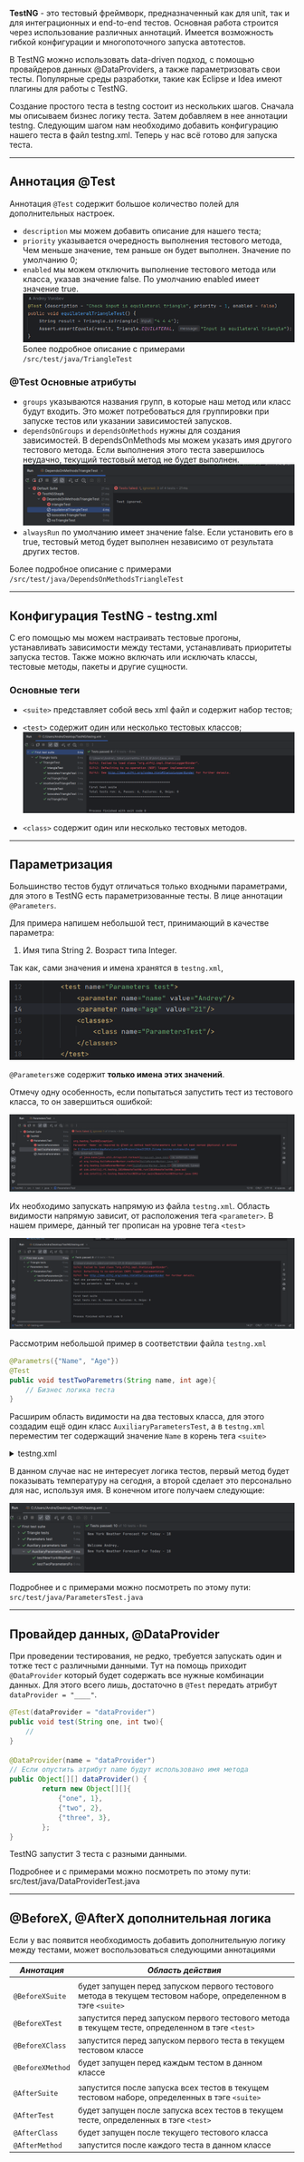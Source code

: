 **TestNG** - это тестовый фреймворк, предназначенный как для unit, так и для интеграционных и end-to-end тестов. 
Основная работа строится через использование различных аннотаций. Имеется возможность гибкой конфигурации и многопоточного запуска автотестов.

В TestNG можно использовать data-driven подход, с помощью провайдеров данных @DataProviders, а также 
параметризовать свои тесты. Популярные среды разработки, такие как Eclipse и Idea имеют плагины для работы с TestNG.

Создание простого теста в testng состоит из нескольких шагов. Сначала мы описываем бизнес логику теста. 
Затем добавляем в нее аннотации testng. Следующим шагом нам необходимо добавить конфигурацию нашего теста в файл testng.xml. Теперь у нас всё готово для запуска теста.

---
## Аннотация @Test

Аннотация `@Test` содержит большое количество полей для дополнительных настроек.

- `description` мы можем добавить описание для нашего теста;
- `priority` указывается очередность выполнения тестового метода, Чем меньше значение, тем раньше он будет выполнен. 
Значение по умолчанию 0;
- `enabled` мы можем отключить выполнение тестового метода или класса, указав значение false. По умолчанию enabled имеет значение true.
![img.png](src/main/resources/0img.png)
Более подробное описание с примерами `/src/test/java/TriangleTest` 

### @Test Основные атрибуты 

- `groups` указываются названия групп, в которые наш метод или класс будут входить. 
Это может потребоваться для группировки при запуске тестов или указании зависимостей запусков.
- `dependsOnGroups` и `dependsOnMethods` нужны для создания зависимостей. В dependsOnMethods мы можем указать 
имя другого тестового метода. Если выполнения этого теста завершилось неудачно, текущий тестовый метод не будет 
выполнен.
![img.png](src/main/resources/1img.png)
- `alwaysRun` по умолчанию имеет значение false. Если установить его в true, тестовый метод будет выполнен 
независимо от результата других тестов.

Более подробное описание с примерами `/src/test/java/DependsOnMethodsTriangleTest`

---

## Конфигурация TestNG - testng.xml

С его помощью мы можем настраивать тестовые прогоны, устанавливать зависимости между тестами, устанавливать приоритеты 
запуска тестов. Также можно включать или исключать классы, тестовые методы, пакеты и другие сущности.

### Основные теги
- `<suite>` представляет собой весь xml файл и содержит набор тестов;
- `<test>` содержит один или несколько тестовых классов;
![img.png](src/main/resources/3img.png)

- `<class>` содержит один или несколько тестовых методов.

---

## Параметризация 

Большинство тестов будут отличаться только входными параметрами, для этого в TestNG есть 
параметризованные тесты. В лице аннотации `@Parameters`. 

Для примера напишем небольшой тест, принимающий в качестве параметра:
1. Имя типа String 2. Возраст типа Integer.

Так как, сами значения и имена хранятся в `testng.xml`,

![img.png](src/main/resources/4img.png)

`@Parameters`же содержит **только имена этих значений**.

Отмечу одну особенность, если попытаться запустить тест из тестового класса, то он 
завершиться ошибкой:

![5img.png](src%2Fmain%2Fresources%2F5img.png)

Их необходимо запускать напрямую из файла `testng.xml`. Область видимости напрямую зависит, от 
расположения тега `<parameter>`. В нашем примере, данный тег прописан на уровне тега 
`<test>`

![img.png](src/main/resources/6img.png)

Рассмотрим небольшой пример в соответствии файла `testng.xml`
```java
@Parametrs({"Name", "Age"})
@Test
public void testTwoParemetrs(String name, int age){
    // Бизнес логика теста
}
```

Расширим область видимости на два тестовых класса, для этого создадим ещё один класс
`AuxiliaryParametersTest`, а в `testng.xml` переместим тег содержащий значение `Name` в корень тега 
`<suite>`
<details>
    <summary>testng.xml</summary>

```
<?xml version="1.0" encoding="UTF-8"?>
<!DOCTYPE suite SYSTEM "http://testng.org/testng-1.0.dtd">
<suite name="First test suite">

    <parameter name="Name" value="Andrey"/>

    <test name="Triangle tests">
        <classes>
            <class name="TriangleTest"/>
            <!--В следствии добавления нового класса, будут запущены все тесты, в данном случае 6-->
            <class name="AnotherOneTriangleTest"/>
        </classes>
    </test>

    <test name="Parameters test">
        <parameter name="Age" value="21"/>
        <classes>
            <class name="ParametersTest"/>
        </classes>
    </test>

    <test name="Auxiliary parameters test">
        <parameter name="Temperature" value="18"/>
        <classes>
            <class name="AuxiliaryParametersTest"/>
        </classes>
    </test>
</suite>
```
</details>

В данном случае нас не интересует логика тестов, первый метод будет показывать температуру на сегодня, а второй 
сделает это персонально для нас, используя имя. В конечном итоге получаем следующие:

![7img.png](src%2Fmain%2Fresources%2F7img.png)

Подробнее и с примерами можно посмотреть по этому пути: `src/test/java/ParametersTest.java`

---
## Провайдер данных, @DataProvider

При проведении тестирования, не редко, требуется запускать один и тотже 
тест с различными данными. Тут на помощь приходит `@DataProvider` который 
будет содержать все нужные комбинации данных. Для этого всего лишь, достаточно 
в `@Test` передать атрибут `dataProvider = "____"`.
```java
@Test(dataProvider = "dataProvider")
public void test(String one, int two){
    //
}

@DataProvider(name = "dataProvider")
// Если опустить атрибут name будут использовано имя метода 
public Object[][] dataProvider() {
        return new Object[][]{
            {"one", 1},
            {"two", 2},
            {"three", 3},
        };
}
```
TestNG запустит 3 теста с разными данными.

Подробнее и с примерами можно посмотреть по этому пути: src/test/java/DataProviderTest.java

---
## @BeforeX, @AfterX дополнительная логика 
Если у вас появится необходимость добавить дополнительную логику
между тестами, может воспользоваться следующими аннотациями

| _Аннотация_      | _Область действия_                                                                                             |
|----------------|----------------------------------------------------------------------------------------------------------------|
|          |
| `@BeforeXSuite` | будет запущен перед запуском первого тестового метода в текущем тестовом наборе, определенном в тэге `<suite>` |
| `@BeforeXTest`  | запустится перед запуском первого тестового метода в текущем тесте, определенном в тэге `<test>`               |
| `@BeforeXClass` | запустится перед запуском первого теста в текущем тестовом классе                                              |
| `@BeforeXMethod` | будет запущен перед каждым тестом в данном классе                                                              |
|                |
| `@AfterSuite`    | запустится после запуска всех тестов в текущем тестовом наборе, определенных в тэге `<suite>`                                                                                                               |
| `@AfterTest`     | будет запущен после запуска всех тестов в текущем тесте, определенных в тэге `<test>`                                                                                                               |
| `@AfterClass`    | будет запущен после текущего тестового класса                                                                                                               |
| `@AfterMethod`   | запустится после каждого теста в данном классе                                                                 |

